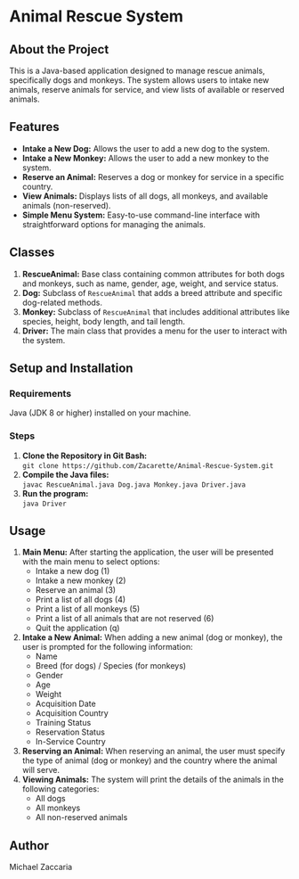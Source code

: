 # Animal Rescue System
## About the Project
This is a Java-based application designed to manage rescue animals, specifically dogs and monkeys. The system allows users to intake new animals, reserve animals for service, and view lists of available or reserved animals.
## Features
- **Intake a New Dog:** Allows the user to add a new dog to the system.
- **Intake a New Monkey:** Allows the user to add a new monkey to the system.
- **Reserve an Animal:** Reserves a dog or monkey for service in a specific country.
- **View Animals:** Displays lists of all dogs, all monkeys, and available animals (non-reserved).
- **Simple Menu System:** Easy-to-use command-line interface with straightforward options for managing the animals.
## Classes
1. **RescueAnimal:** Base class containing common attributes for both dogs and monkeys, such as name, gender, age, weight, and service status.
2. **Dog:** Subclass of `RescueAnimal` that adds a breed attribute and specific dog-related methods.
3. **Monkey:** Subclass of `RescueAnimal` that includes additional attributes like species, height, body length, and tail length.
4. **Driver:** The main class that provides a menu for the user to interact with the system.
## Setup and Installation
### Requirements
Java (JDK 8 or higher) installed on your machine.
### Steps
1. **Clone the Repository in Git Bash:**  
   `git clone https://github.com/Zacarette/Animal-Rescue-System.git`  
2. **Compile the Java files:**  
   `javac RescueAnimal.java Dog.java Monkey.java Driver.java`  
3. **Run the program:**  
   `java Driver`
## Usage
1. **Main Menu:** After starting the application, the user will be presented with the main menu to select options:  
   - Intake a new dog (1)
   - Intake a new monkey (2)
   - Reserve an animal (3)
   - Print a list of all dogs (4)
   - Print a list of all monkeys (5)
   - Print a list of all animals that are not reserved (6)
   - Quit the application (q)
2. **Intake a New Animal:** When adding a new animal (dog or monkey), the user is prompted for the following information:  
   - Name
   - Breed (for dogs) / Species (for monkeys)
   - Gender
   - Age
   - Weight
   - Acquisition Date
   - Acquisition Country
   - Training Status
   - Reservation Status
   - In-Service Country
3. **Reserving an Animal:** When reserving an animal, the user must specify the type of animal (dog or monkey) and the country where the animal will serve.
4. **Viewing Animals:** The system will print the details of the animals in the following categories:  
   - All dogs
   - All monkeys
   - All non-reserved animals
## Author
Michael Zaccaria
